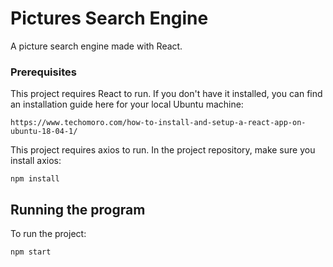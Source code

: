 # Pictures Search Engine

A picture search engine made with React.

### Prerequisites

This project requires React to run. If you don't have it installed, you can find an installation guide here for your local Ubuntu machine:


```
https://www.techomoro.com/how-to-install-and-setup-a-react-app-on-ubuntu-18-04-1/
```
This project requires axios to run. In the project repository, make sure you install axios:

```
npm install
```

## Running the program

To run the project:
```
npm start
```


